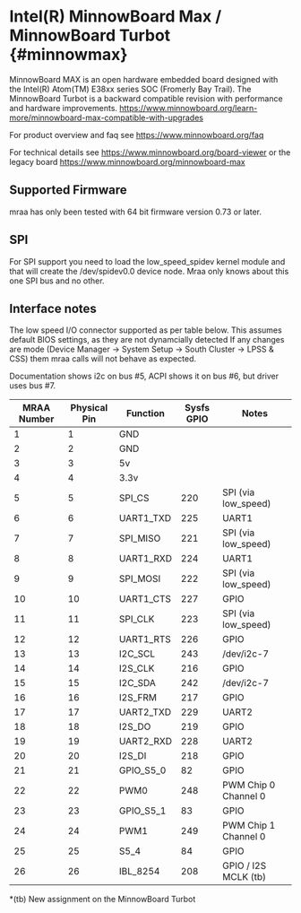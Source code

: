 Intel(R) MinnowBoard Max / MinnowBoard Turbot              {#minnowmax}
=============================================
MinnowBoard MAX is an open hardware embedded board designed with the Intel(R)
Atom(TM) E38xx series SOC (Fromerly Bay Trail). The MinnowBoard Turbot is a 
backward compatible revision with performance and hardware improvements. 
https://www.minnowboard.org/learn-more/minnowboard-max-compatible-with-upgrades 

For product overview and faq see https://www.minnowboard.org/faq

For technical details see https://www.minnowboard.org/board-viewer or the
legacy board https://www.minnowboard.org/minnowboard-max

Supported Firmware
------------------
mraa has only been tested with 64 bit firmware version 0.73 or later.

SPI
---
For SPI support you need to load the low_speed_spidev kernel module and that
will create the /dev/spidev0.0 device node. Mraa only knows about this one SPI
bus and no other.

Interface notes
---------------
The low speed I/O connector supported as per table below.  This assumes default
BIOS settings, as they are not dynamcially detected If any changes are mode
(Device Manager -> System Setup -> South Cluster -> LPSS & CSS) them mraa calls
will not behave as expected.

Documentation shows i2c on bus #5, ACPI shows it on bus #6, but driver uses
bus #7.

| MRAA Number | Physical Pin  | Function   | Sysfs GPIO | Notes                |
|-------------|---------------|------------|------------|----------------------|
| 1           | 1             | GND        |            |                      |
| 2           | 2             | GND        |            |                      |
| 3           | 3             | 5v         |            |                      |
| 4           | 4             | 3.3v       |            |                      |
| 5           | 5             | SPI_CS     | 220        | SPI (via low_speed)  |
| 6           | 6             | UART1_TXD  | 225        | UART1                |
| 7           | 7             | SPI_MISO   | 221        | SPI (via low_speed)  |
| 8           | 8             | UART1_RXD  | 224        | UART1                |
| 9           | 9             | SPI_MOSI   | 222        | SPI (via low_speed)  |
| 10          | 10            | UART1_CTS  | 227        | GPIO                 |
| 11          | 11            | SPI_CLK    | 223        | SPI (via low_speed)  |
| 12          | 12            | UART1_RTS  | 226        | GPIO                 |
| 13          | 13            | I2C_SCL    | 243        | /dev/i2c-7           |
| 14          | 14            | I2S_CLK    | 216        | GPIO                 |
| 15          | 15            | I2C_SDA    | 242        | /dev/i2c-7           |
| 16          | 16            | I2S_FRM    | 217        | GPIO                 |
| 17          | 17            | UART2_TXD  | 229        | UART2                |
| 18          | 18            | I2S_DO     | 219        | GPIO                 |
| 19          | 19            | UART2_RXD  | 228        | UART2                |
| 20          | 20            | I2S_DI     | 218        | GPIO                 |
| 21          | 21            | GPIO_S5_0  |  82        | GPIO                 |
| 22          | 22            | PWM0       | 248        | PWM Chip 0 Channel 0 |
| 23          | 23            | GPIO_S5_1  |  83        | GPIO                 |
| 24          | 24            | PWM1       | 249        | PWM Chip 1 Channel 0 |
| 25          | 25            | S5_4       |  84        | GPIO                 |
| 26          | 26            | IBL_8254   | 208        | GPIO / I2S MCLK (tb) |

*(tb) New assignment on the MinnowBoard Turbot
